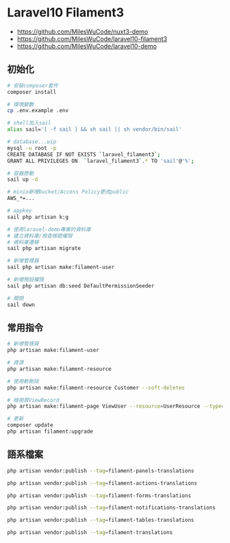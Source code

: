 # Laravel10 Filament3

-   https://github.com/MilesWuCode/nuxt3-demo
-   https://github.com/MilesWuCode/laravel10-filament3
-   https://github.com/MilesWuCode/laravel10-demo

## 初始化

```sh
# 安裝composer套件
composer install

# 環境變數
cp .env.example .env

# shell加入sail
alias sail='[ -f sail ] && sh sail || sh vendor/bin/sail'

# database...wip
mysql -u root -p
CREATE DATABASE IF NOT EXISTS `laravel_filament3`;
GRANT ALL PRIVILEGES ON  `laravel_filament3`.* TO 'sail'@'%';

# 容器啓動
sail up -d

# minio新增bucket/Access Policy更改public
AWS_*=...

# appkey
sail php artisan k:g

# 使用laravel-demo專案的資料庫
# 建立資料庫/檢查帳號權限
# 資料庫遷移
sail php artisan migrate

# 新增管理員
sail php artisan make:filament-user

# 新增預設權限
sail php artisan db:seed DefaultPermissionSeeder

# 關閉
sail down
```

## 常用指令

```sh
# 新增管理員
php artisan make:filament-user

# 資源
php artisan make:filament-resource

# 使用軟刪除
php artisan make:filament-resource Customer --soft-deletes

# 檢視頁ViewRecord
php artisan make:filament-page ViewUser --resource=UserResource --type=ViewRecord

# 更新
composer update
php artisan filament:upgrade
```

## 語系檔案

```sh
php artisan vendor:publish --tag=filament-panels-translations

php artisan vendor:publish --tag=filament-actions-translations

php artisan vendor:publish --tag=filament-forms-translations

php artisan vendor:publish --tag=filament-notifications-translations

php artisan vendor:publish --tag=filament-tables-translations

php artisan vendor:publish --tag=filament-translations
```
